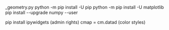 _geometry.py
python -m pip install -U pip
python -m pip install -U matplotlib
pip install --upgrade numpy --user

pip install ipywidgets (admin rights)
cmap = cm.datad (color styles)